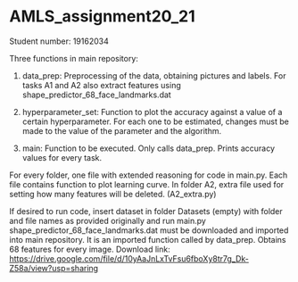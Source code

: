 # AMLS_assignment20_21
Student number: 19162034

Three functions in main repository:
1. data_prep: Preprocessing of the data, obtaining pictures and labels. 
For tasks A1 and A2 also extract features using shape_predictor_68_face_landmarks.dat

2. hyperparameter_set: Function to plot the accuracy against a value of a certain hyperparameter. 
For each one to be estimated, changes must be made to the value of the parameter and the algorithm.

3. main: Function to be executed. Only calls data_prep. Prints accuracy values for every task.

For every folder, one file with extended reasoning for code in main.py. 
Each file contains function to plot learning curve.
In folder A2, extra file used for setting how many features will be deleted. (A2_extra.py)

If desired to run code, insert dataset in folder Datasets (empty) with folder and file names as provided originally and run main.py
shape_predictor_68_face_landmarks.dat must be downloaded and imported into main repository. It is an imported function called by data_prep. 
Obtains 68 features for every image. Download link: https://drive.google.com/file/d/10yAaJnLxTvFsu6fboXy8tr7g_Dk-Z58a/view?usp=sharing
